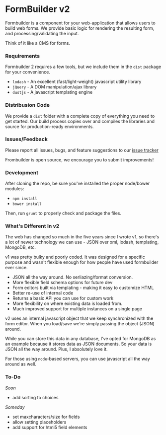 FormBuilder v2
==================

Formbuilder is a component for your web-application that allows users to build web forms. We provide
basic logic for rendering the resulting form, and processing/validating the input. 

Think of it like a CMS for forms.

### Requirements

Formbuilder 2 requires a few tools, but we include them in the `dist` package for your convenience.

- `lodash` - An excellent (fast/light-weight) javascript utility library
- `jQuery` - A DOM manipulation/ajax library
- `dustjs` - A javascript templating engine

### Distribusion Code

We provide a `dist` folder with a complete copy of everything you need to get started. Our build process copies over
and compiles the libraries and source for production-ready environments.

### Issues/Feedback

Please report all issues, bugs, and feature suggestions to our [issue tracker](https://snowy-evening.com/botsko/jquery-form-builder/)

Frombuilder is open source, we encourage you to submit improvements!

### Development

After cloning the repo, be sure you've installed the proper node/bower modules:

- `npm install`
- `bower install`

Then, run `grunt` to properly check and package the files.

### What's Different In v2

The web has changed so much in the five years since I wrote v1, so there's a lot of newer technology
we can use - JSON over xml, lodash, templating, MongoDB, etc.

v1 was pretty bulky and poorly coded. It was designed for a specific purpose and wasn't flexible enough
for how people have used formbuilder ever since. 

- JSON all the way around. No serliazing/format conversion.
- More flexible field schema options for future dev
- Form editors built via templating - making it easy to customize HTML
- Better re-use of internal code
- Returns a basic API you can use for custom work
- More flexibility on where existing data is loaded from.
- Much improved support for multiple instances on a single page

v2 uses an internal javascript object that we keep synchronized with the form editor. When you load/save
we're simply passing the object (JSON) around. 

While you can store this data in any database, I've opted for MongoDB as an example because it stores
data as JSON documents. So your data is JSON all the way around. Plus, I absolutely love it.

For those using `node`-based servers, you can use javascript all the way around as well.

### To-Do

*Soon*

- add sorting to choices

*Someday*

- set maxcharacters/size for fields
- allow setting placeholders
- add support for html5 field elements
